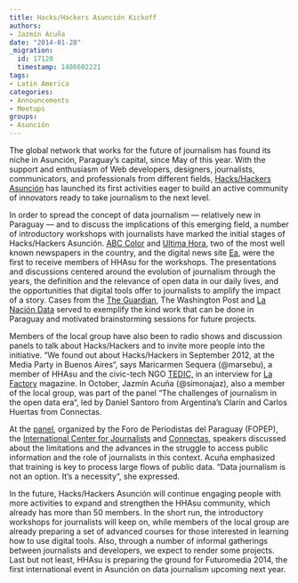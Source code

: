 ```yaml
---
title: Hacks/Hackers Asunción Kickoff
authors:
- Jazmín Acuña
date: "2014-01-28"
_migration:
  id: 17120
  timestamp: 1486602221
tags:
- Latin America
categories:
- Announcements
- Meetups
groups:
- Asunción
---
```


The global network that works for the future of journalism has found its niche in Asunción, Paraguay’s capital, since May of this year. With the support and enthusiasm of Web developers, designers, journalists, communicators, and professionals from different fields, [Hacks/Hackers Asunción][1] has launched its first activities eager to build an active community of innovators ready to take journalism to the next level.

In order to spread the concept of data journalism &mdash; relatively new in Paraguay &mdash; and to discuss the implications of this emerging field, a number of introductory workshops with journalists have marked the initial stages of Hacks/Hackers Asunción. [ABC Color][2] and [Ultima Hora][3], two of the most well known newspapers in the country, and the digital news site [Ea][4], were the first to receive members of HHAsu for the workshops. The presentations and discussions centered around the evolution of journalism through the years, the definition and the relevance of open data in our daily lives, and the opportunities that digital tools offer to journalists to amplify the impact of a story. Cases from the [The Guardian][5], The Washington Post and [La Nación Data][6] served to exemplify the kind work that can be done in Paraguay and motivated brainstorming sessions for future projects.

Members of the local group have also been to radio shows and discussion panels to talk about Hacks/Hackers and to invite more people into the initiative. “We found out about Hacks/Hackers in September 2012, at the Media Party in Buenos Aires“, says Maricarmen Sequera (@marsebu), a member of HHAsu and the civic-tech NGO [TEDIC,][7] in an interview for [La Factory][8] magazine. In October, Jazmín Acuña (@simonajaz), also a member of the local group, was part of the panel “The challenges of journalism in the open data era“, led by Daniel Santoro from Argentina’s Clarín and Carlos Huertas from Connectas.

At the [panel][9], organized by the Foro de Periodistas del Paraguay (FOPEP), the [International Center for Journalists][10] and [Connectas][11], speakers discussed about the limitations and the advances in the struggle to access public information and the role of journalists in this context. Acuña emphasized that training is key to process large flows of public data. “Data journalism is not an option. It’s a necessity“, she expressed.

In the future, Hacks/Hackers Asunción will continue engaging people with more activities to expand and strengthen the HHAsu community, which already has more than 50 members. In the short run, the introductory workshops for journalists will keep on, while members of the local group are already preparing a set of advanced courses for those interested in learning how to use digital tools. Also, through a number of informal gatherings between journalists and developers, we expect to render some projects. Last but not least, HHAsu is preparing the ground for Futuromedia 2014, the first international event in Asunción on data journalism upcoming next year.

 [1]: http://www.meetup.com/HacksHackers-Asuncion/
 [2]: http://www.abc.com.py/edicion-impresa/locales/abc-capacita-a-periodistas-del-interior-624381.html
 [3]: http://www.ultimahora.com/
 [4]: http://ea.com.py/
 [5]: http://www.theguardian.com/uk/london-riots
 [6]: http://www.lanacion.com.ar/data
 [7]: http://tedic.org/
 [8]: http://issuu.com/lafactory/docs/lafactory_agosto_2013_web
 [9]: http://www.ultimahora.com/maestros-periodismo-debatiran-acceso-informacion-publica-n731955.html
 [10]: http://ictj.org/es
 [11]: http://connectas.org/